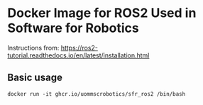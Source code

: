 # Docker Image for ROS2 Used in Software for Robotics

Instructions from: https://ros2-tutorial.readthedocs.io/en/latest/installation.html

## Basic usage

```commandline
docker run -it ghcr.io/uommscrobotics/sfr_ros2 /bin/bash
```
